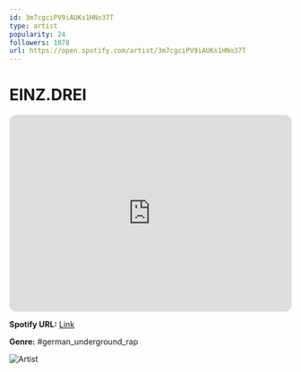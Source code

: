 ```yaml
---
id: 3m7cgciPV9iAUKs1HNo37T
type: artist
popularity: 24
followers: 1078
url: https://open.spotify.com/artist/3m7cgciPV9iAUKs1HNo37T
---
```

# EINZ.DREI

<iframe style="border-radius:12px" src="https://open.spotify.com/embed/artist/3m7cgciPV9iAUKs1HNo37T" width="100%" height="352" frameBorder="0" allowfullscreen="" allow="autoplay; clipboard-write; encrypted-media; fullscreen; picture-in-picture" loading="lazy"></iframe>

**Spotify URL:** [Link](https://open.spotify.com/artist/3m7cgciPV9iAUKs1HNo37T)

**Genre:**  #german_underground_rap

![Artist](https://i.scdn.co/image/ab6761610000e5ebf972e304325706c475d5635f)
